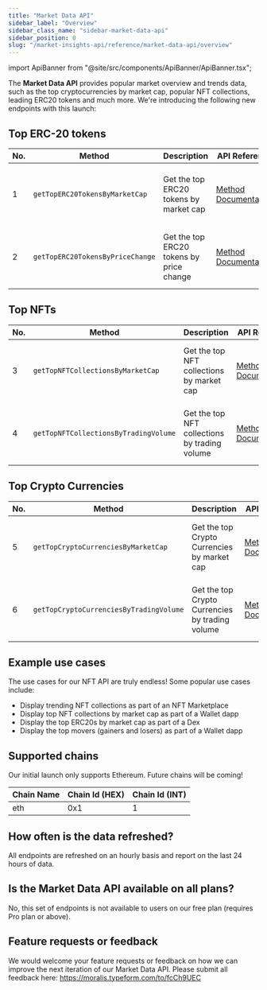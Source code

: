 ```yaml
---
title: "Market Data API"
sidebar_label: "Overview"
sidebar_class_name: "sidebar-market-data-api"
sidebar_position: 0
slug: "/market-insights-api/reference/market-data-api/overview"
---
```


import ApiBanner from "@site/src/components/ApiBanner/ApiBanner.tsx";

<ApiBanner />

The **Market Data API** provides popular market overview and trends data, such as the top cryptocurrencies by market cap, popular NFT collections, leading ERC20 tokens and much more. We're introducing the following new endpoints with this launch:

## Top ERC-20 tokens

| No. | Method                           | Description                              | API Reference                                                                               | URL                                                                                                                                          |
| --- | -------------------------------- | ---------------------------------------- | ------------------------------------------------------------------------------------------- | -------------------------------------------------------------------------------------------------------------------------------------------- |
| 1   | `getTopERC20TokensByMarketCap`   | Get the top ERC20 tokens by market cap   | [Method Documentation](/market-insights-api/reference/get-top-erc20-tokens-by-market-cap)   | [https://deep-index.moralis.io/api/v2.2/market-data/erc20s/top-tokens](https://deep-index.moralis.io/api/v2.2/market-data/erc20s/top-tokens) |
| 2   | `getTopERC20TokensByPriceChange` | Get the top ERC20 tokens by price change | [Method Documentation](/market-insights-api/reference/get-top-erc20-tokens-by-price-movers) | [https://deep-index.moralis.io/api/v2.2/market-data/erc20s/top-movers](https://deep-index.moralis.io/api/v2.2/market-data/erc20s/top-movers) |

## Top NFTs

| No. | Method                                | Description                                   | API Reference                                                                                    | URL                                                                                                                                                        |
| --- | ------------------------------------- | --------------------------------------------- | ------------------------------------------------------------------------------------------------ | ---------------------------------------------------------------------------------------------------------------------------------------------------------- |
| 3   | `getTopNFTCollectionsByMarketCap`     | Get the top NFT collections by market cap     | [Method Documentation](/market-insights-api/reference/get-top-nft-collections-by-market-cap)     | [https://deep-index.moralis.io/api/v2.2/market-data/nfts/top-collections](https://deep-index.moralis.io/api/v2.2/market-data/nfts/top-collections)         |
| 4   | `getTopNFTCollectionsByTradingVolume` | Get the top NFT collections by trading volume | [Method Documentation](/market-insights-api/reference/get-top-nft-collections-by-trading-volume) | [https://deep-index.moralis.io/api/v2.2/market-data/nfts/hottest-collections](https://deep-index.moralis.io/api/v2.2/market-data/nfts/hottest-collections) |

## Top Crypto Currencies

| No. | Method                                  | Description                                     | API Reference                                                                                      | URL                                                                                                                                          |
| --- | --------------------------------------- | ----------------------------------------------- | -------------------------------------------------------------------------------------------------- | -------------------------------------------------------------------------------------------------------------------------------------------- |
| 5   | `getTopCryptoCurrenciesByMarketCap`     | Get the top Crypto Currencies by market cap     | [Method Documentation](/market-insights-api/reference/get-top-crypto-currencies-by-market-cap)     | [https://deep-index.moralis.io/api/v2.2/market-data/global/market-cap](https://deep-index.moralis.io/api/v2.2/market-data/global/market-cap) |
| 6   | `getTopCryptoCurrenciesByTradingVolume` | Get the top Crypto Currencies by trading volume | [Method Documentation](/market-insights-api/reference/get-top-crypto-currencies-by-trading-volume) | [https://deep-index.moralis.io/api/v2.2/market-data/global/volume](https://deep-index.moralis.io/api/v2.2/market-data/global/volume)         |

## Example use cases

The use cases for our NFT API are truly endless! Some popular use cases include:

-   Display trending NFT collections as part of an NFT Marketplace
-   Display top NFT collections by market cap as part of a Wallet dapp
-   Display the top ERC20s by market cap as part of a Dex
-   Display the top movers (gainers and losers) as part of a Wallet dapp

## Supported chains

Our initial launch only supports Ethereum. Future chains will be coming!

| Chain Name | Chain Id (HEX) | Chain Id (INT) |
| ---------- | -------------- | -------------- |
| eth        | 0x1            | 1              |

## How often is the data refreshed?

All endpoints are refreshed on an hourly basis and report on the last 24 hours of data.

## Is the Market Data API available on all plans?

No, this set of endpoints is not available to users on our free plan (requires Pro plan or above).

## Feature requests or feedback

We would welcome your feature requests or feedback on how we can improve the next iteration of our Market Data API. Please submit all feedback here: https://moralis.typeform.com/to/fcCh9UEC
